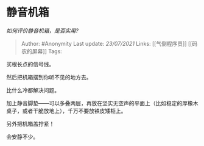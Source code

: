 # 静音机箱
*如何评价静音机箱，是否实用?*

> Author: #Anonymity
Last update: *23/07/2021* 
Links: [[气倒程序员]] [[码农的屏幕]]
Tags:   

 
买根长点的信号线。

然后把机箱摆到你听不见的地方去。

比什么冷都解决问题。

加上静音脚垫——可以多叠两层，再放在坚实无空声的平面上（比如稳定的厚橡木桌子，或者干脆放地上），千万不要放铁皮矮柜上。

另外把机箱盖拧紧！

会安静不少。



